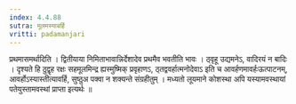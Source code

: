 ```yaml
---
index: 4.4.88
sutra: मूलमस्याबर्हि
vritti: padamanjari
---
```


 प्रथमासमर्थादिति । द्वितीयाया निमिताभावान्निर्देशादेव प्रथमैव भवतीति भावः । ठ्वृहू उद्यमनेऽ, वादिरयं न बादिः । दृश्यते हि ठुद्वृह रक्षः सहमूलमिन्द्र ह्यस्मुष्मिक् प्रवृहाणऽ, ठ्तद्ववर्हात्मनोदेवाऽ इति च आवर्हणमावर्हःऊत्पाटनम्, आवर्होऽस्यास्तीत्यावर्हि, सुष्ठुअ पक्वा न शक्यन्ते संग्रहीतुम् । मध्यतो लूयमाने कोशस्था अपि यस्यामवस्थायां पतेयुस्तामवस्थां प्राप्ता इत्यर्थः ॥